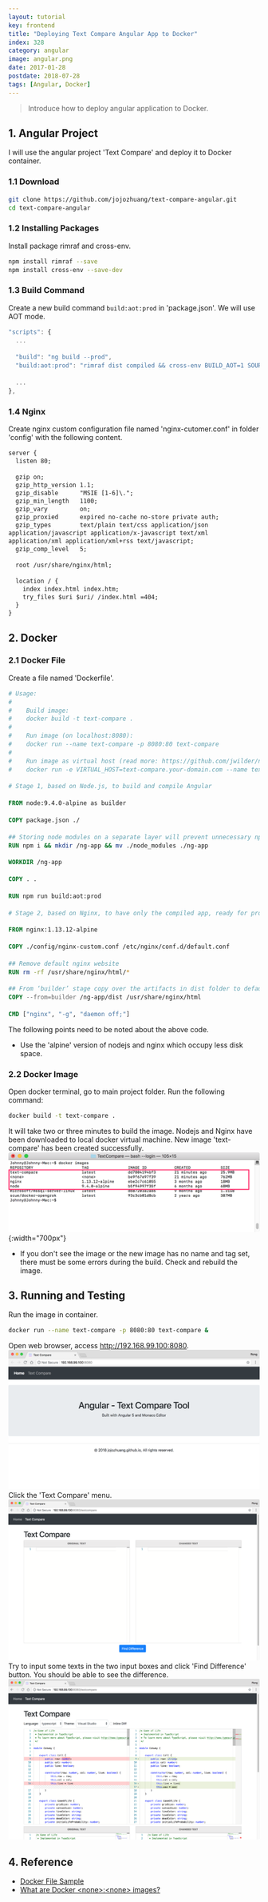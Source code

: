 ```yaml
---
layout: tutorial
key: frontend
title: "Deploying Text Compare Angular App to Docker"
index: 328
category: angular
image: angular.png
date: 2017-01-28
postdate: 2018-07-28
tags: [Angular, Docker]
---
```


> Introduce how to deploy angular application to Docker.

## 1. Angular Project
I will use the angular project 'Text Compare' and deploy it to Docker container.
### 1.1 Download
```sh
git clone https://github.com/jojozhuang/text-compare-angular.git
cd text-compare-angular
```
### 1.2 Installing Packages
Install package rimraf and cross-env.
```sh
npm install rimraf --save
npm install cross-env --save-dev
```
### 1.3 Build Command
Create a new build command `build:aot:prod` in 'package.json'. We will use AOT mode.
```javascript
"scripts": {
  ...

  "build": "ng build --prod",
  "build:aot:prod": "rimraf dist compiled && cross-env BUILD_AOT=1 SOURCE_MAP=0 ng build --prod",

  ...
},
```
### 1.4 Nginx
Create nginx custom configuration file named 'nginx-cutomer.conf' in folder 'config' with the following content.
```raw
server {
  listen 80;

  gzip on;
  gzip_http_version 1.1;
  gzip_disable      "MSIE [1-6]\.";
  gzip_min_length   1100;
  gzip_vary         on;
  gzip_proxied      expired no-cache no-store private auth;
  gzip_types        text/plain text/css application/json application/javascript application/x-javascript text/xml application/xml application/xml+rss text/javascript;
  gzip_comp_level   5;

  root /usr/share/nginx/html;

  location / {
    index index.html index.htm;
    try_files $uri $uri/ /index.html =404;
  }
}
```

## 2. Docker
### 2.1 Docker File
Create a file named 'Dockerfile'.
```dockerfile
# Usage:
#
#    Build image:
#    docker build -t text-compare .
#
#    Run image (on localhost:8080):
#    docker run --name text-compare -p 8080:80 text-compare
#
#    Run image as virtual host (read more: https://github.com/jwilder/nginx-proxy):
#    docker run -e VIRTUAL_HOST=text-compare.your-domain.com --name text-compare text-compare

# Stage 1, based on Node.js, to build and compile Angular

FROM node:9.4.0-alpine as builder

COPY package.json ./

## Storing node modules on a separate layer will prevent unnecessary npm installs at each build
RUN npm i && mkdir /ng-app && mv ./node_modules ./ng-app

WORKDIR /ng-app

COPY . .

RUN npm run build:aot:prod

# Stage 2, based on Nginx, to have only the compiled app, ready for production with Nginx

FROM nginx:1.13.12-alpine

COPY ./config/nginx-custom.conf /etc/nginx/conf.d/default.conf

## Remove default nginx website
RUN rm -rf /usr/share/nginx/html/*

## From ‘builder’ stage copy over the artifacts in dist folder to default nginx public folder
COPY --from=builder /ng-app/dist /usr/share/nginx/html

CMD ["nginx", "-g", "daemon off;"]
```
The following points need to be noted about the above code.
* Use the 'alpine' version of nodejs and nginx which occupy less disk space.

### 2.2 Docker Image
Open docker terminal, go to main project folder. Run the following command:
```sh
docker build -t text-compare .
```
It will take two or three minutes to build the image. Nodejs and Nginx have been downloaded to local docker virtual machine. New image 'text-compare' has been created successfully.
![image](/public/images/frontend/328/dockerimages.png){:width="700px"}  
* If you don't see the image or the new image has no name and tag set, there must be some errors during the build. Check and rebuild the image.

## 3. Running and Testing
Run the image in container.
```sh
docker run --name text-compare -p 8080:80 text-compare &
```
Open web browser, access http://192.168.99.100:8080.
![image](/public/images/frontend/328/home.png)
Click the 'Text Compare' menu.
![image](/public/images/frontend/328/textcompare.png)
Try to input some texts in the two input boxes and click 'Find Difference' button. You should be able to see the difference.
![image](/public/images/frontend/328/typescript.png)

## 4. Reference
* [Docker File Sample](https://github.com/gdi2290/angular-starter#install-docker)
* [What are Docker \<none\>:\<none\> images?](https://www.projectatomic.io/blog/2015/07/what-are-docker-none-none-images/)
